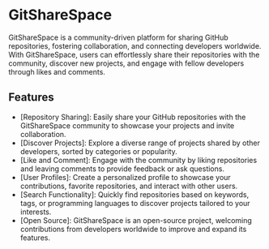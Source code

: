 # GitShareSpace

GitShareSpace is a community-driven platform for sharing GitHub repositories, fostering collaboration, and connecting developers worldwide. With GitShareSpace, users can effortlessly share their repositories with the community, discover new projects, and engage with fellow developers through likes and comments.

## Features

- [Repository Sharing]: Easily share your GitHub repositories with the GitShareSpace community to showcase your projects and invite collaboration.
- [Discover Projects]: Explore a diverse range of projects shared by other developers, sorted by categories or popularity.
- [Like and Comment]: Engage with the community by liking repositories and leaving comments to provide feedback or ask questions.
- [User Profiles]: Create a personalized profile to showcase your contributions, favorite repositories, and interact with other users.
- [Search Functionality]: Quickly find repositories based on keywords, tags, or programming languages to discover projects tailored to your interests.
- [Open Source]: GitShareSpace is an open-source project, welcoming contributions from developers worldwide to improve and expand its features.
